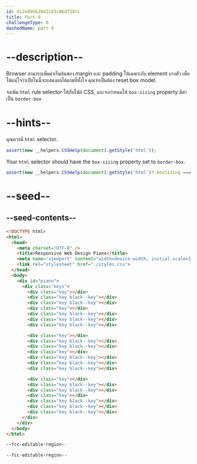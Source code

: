 ```yaml
---
id: 612e89562043183c86df287c
title: Part 9
challengeType: 0
dashedName: part-9
---
```


# --description--

Browser สามารถเพิ่มค่าเริ่มต้นของ margin และ padding ให้เฉพาะกับ element บางตัว
เพื่อให้แน่ใจว่าเปียโนนี้จะแสดงผลได้ตามที่ตั้งใจ คุณจำเป็นต้อง reset box model.

จงเพิ่ม `html` rule selector ให้กับไฟล์ CSS, 
และจงกำหนดให้ `box-sizing` property มีค่าเป็น `border-box`

# --hints--

คุณควรมี `html` selector.

```js
assert(new __helpers.CSSHelp(document).getStyle('html'));
```

Your `html` selector should have the `box-sizing` property set to `border-box`.

```js
assert(new __helpers.CSSHelp(document).getStyle('html')?.boxSizing === 'border-box');
```

# --seed--

## --seed-contents--

```html
<!DOCTYPE html>
<html>
  <head>
    <meta charset="UTF-8" />
    <title>Responsive Web Design Piano</title>
    <meta name="viewport" content="width=device-width, initial-scale=1.0" />
    <link rel="stylesheet" href="./styles.css">
  </head>
  <body>
    <div id="piano">
      <div class="keys">
        <div class="key"></div>
        <div class="key black--key"></div>
        <div class="key black--key"></div>
        <div class="key"></div>
        <div class="key black--key"></div>
        <div class="key black--key"></div>
        <div class="key black--key"></div>

        <div class="key"></div>
        <div class="key black--key"></div>
        <div class="key black--key"></div>
        <div class="key"></div>
        <div class="key black--key"></div>
        <div class="key black--key"></div>
        <div class="key black--key"></div>

        <div class="key"></div>
        <div class="key black--key"></div>
        <div class="key black--key"></div>
        <div class="key"></div>
        <div class="key black--key"></div>
        <div class="key black--key"></div>
        <div class="key black--key"></div>
      </div>
    </div>
  </body>
</html>
```

```css
--fcc-editable-region--

--fcc-editable-region--
```
